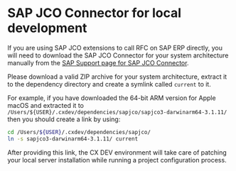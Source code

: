# SAP JCO Connector for local development

If you are using SAP JCO extensions to call RFC on SAP ERP directly, you will
need to download the SAP JCO Connector for your system architecture manually
from the [SAP Support page for SAP JCO Connector](https://support.sap.com/en/product/connectors/jco.html).

Please download a valid ZIP archive for your system architecture, extract it
to the dependency directory and create a symlink called `current` to it.

For example, if you have downloaded the 64-bit ARM version for Apple macOS and
extracted it to `/Users/${USER}/.cxdev/dependencies/sapjco/sapjco3-darwinarm64-3.1.11/`
then you should create a link by using:

```bash
cd /Users/${USER}/.cxdev/dependencies/sapjco/
ln -s sapjco3-darwinarm64-3.1.11/ current
```

After providing this link, the CX DEV environment will take care of patching
your local server installation while running a project configuration process.
